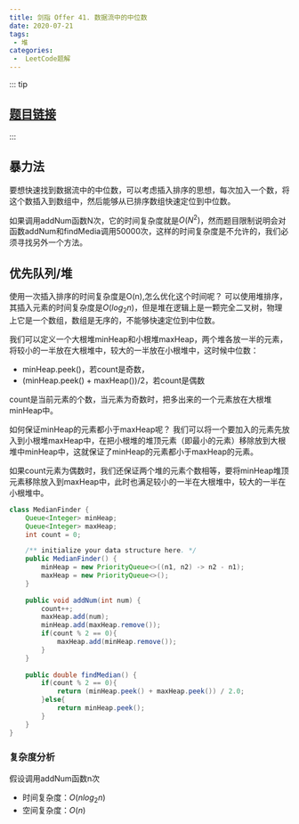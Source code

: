 ```yaml
---
title: 剑指 Offer 41. 数据流中的中位数
date: 2020-07-21
tags:
 - 堆
categories:
 -  LeetCode题解
---
```

::: tip
## [题目链接](https://leetcode-cn.com/problems/shu-ju-liu-zhong-de-zhong-wei-shu-lcof/)
:::

## 暴力法

要想快速找到数据流中的中位数，可以考虑插入排序的思想，每次加入一个数，将这个数插入到数组中，然后能够从已排序数组快速定位到中位数。

如果调用addNum函数N次，它的时间复杂度就是$O(N^2)$，然而题目限制说明会对函数addNum和findMedia调用50000次，这样的时间复杂度是不允许的，我们必须寻找另外一个方法。

## 优先队列/堆

使用一次插入排序的时间复杂度是O(n),怎么优化这个时间呢？
可以使用堆排序，其插入元素的时间复杂度是$O(log_2n)$，但是堆在逻辑上是一颗完全二叉树，物理上它是一个数组，数组是无序的，不能够快速定位到中位数。

我们可以定义一个大根堆minHeap和小根堆maxHeap，两个堆各放一半的元素，将较小的一半放在大根堆中，较大的一半放在小根堆中，这时候中位数：

- minHeap.peek()，若count是奇数，
- (minHeap.peek() + maxHeap())/2，若count是偶数

count是当前元素的个数，当元素为奇数时，把多出来的一个元素放在大根堆minHeap中。

如何保证minHeap的元素都小于maxHeap呢？
我们可以将一个要加入的元素先放入到小根堆maxHeap中，在把小根堆的堆顶元素（即最小的元素）移除放到大根堆中minHeap中，这就保证了minHeap的元素都小于maxHeap的元素。

如果count元素为偶数时，我们还保证两个堆的元素个数相等，要将minHeap堆顶元素移除放入到maxHeap中，此时也满足较小的一半在大根堆中，较大的一半在小根堆中。

```java
class MedianFinder {
    Queue<Integer> minHeap;
    Queue<Integer> maxHeap;
    int count = 0;

    /** initialize your data structure here. */
    public MedianFinder() {
        minHeap = new PriorityQueue<>((n1, n2) -> n2 - n1);
        maxHeap = new PriorityQueue<>();
    }
    
    public void addNum(int num) {
        count++;
        maxHeap.add(num);
        minHeap.add(maxHeap.remove());
        if(count % 2 == 0){
            maxHeap.add(minHeap.remove());
        }
    }
    
    public double findMedian() {
        if(count % 2 == 0){
            return (minHeap.peek() + maxHeap.peek()) / 2.0;
        }else{
            return minHeap.peek();
        }
    }
}
```

### 复杂度分析

假设调用addNum函数n次

- 时间复杂度：$O(nlog_2n)$
- 空间复杂度：$O(n)$
